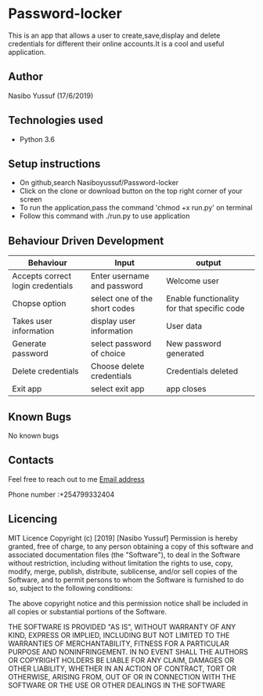 # Password-locker
This is an app that allows a user to create,save,display and delete credentials for different their online accounts.It is a cool and useful application.

## Author

Nasibo Yussuf (17/6/2019)

## Technologies used

- Python 3.6

## Setup instructions

- On github,search Nasiboyussuf/Password-locker
- Click on the clone or download button on the top right corner of your screen
- To run the application,pass the command 'chmod +x run.py' on terminal
- Follow this command with ./run.py to use application

## Behaviour Driven Development

| Behaviour | Input | output |
| --------- | ----- | ------ |
| Accepts correct login credentials          | Enter username and password      |Welcome user        |
| Chopse option          |  select one of the short codes     |   Enable functionality for that specific code     |
| Takes user information         |  display user information    |   User data     |
| Generate password       |  select password of choice     |   New password generated    |
|   Delete credentials      |Choose delete credentials     |     Credentials deleted   |
|   Exit app     |select exit app   |   app closes     |

## Known Bugs
No known bugs

## Contacts
Feel free to reach out to me
[Email address](https://mail.google.com/mail)

Phone number :+254799332404
## Licencing
MIT Licence
Copyright (c) [2019] [Nasibo Yussuf]
Permission is hereby granted, free of charge, to any person obtaining a copy of this software and associated documentation files (the "Software"), to deal in the Software without restriction, including without limitation the rights to use, copy, modify, merge, publish, distribute, sublicense, and/or sell copies of the Software, and to permit persons to whom the Software is furnished to do so, subject to the following conditions:

The above copyright notice and this permission notice shall be included in all copies or substantial portions of the Software.

THE SOFTWARE IS PROVIDED "AS IS", WITHOUT WARRANTY OF ANY KIND, EXPRESS OR IMPLIED, INCLUDING BUT NOT LIMITED TO THE WARRANTIES OF MERCHANTABILITY, FITNESS FOR A PARTICULAR PURPOSE AND NONINFRINGEMENT. IN NO EVENT SHALL THE AUTHORS OR COPYRIGHT HOLDERS BE LIABLE FOR ANY CLAIM, DAMAGES OR OTHER LIABILITY, WHETHER IN AN ACTION OF CONTRACT, TORT OR OTHERWISE, ARISING FROM, OUT OF OR IN CONNECTION WITH THE SOFTWARE OR THE USE OR OTHER DEALINGS IN THE SOFTWARE



